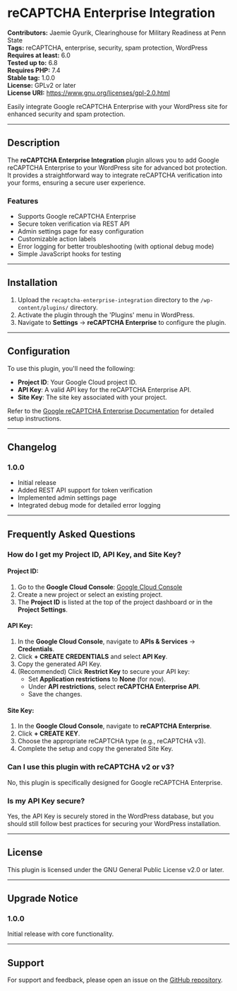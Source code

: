 # reCAPTCHA Enterprise Integration

**Contributors:** Jaemie Gyurik, Clearinghouse for Military Readiness at Penn State  
**Tags:** reCAPTCHA, enterprise, security, spam protection, WordPress  
**Requires at least:** 6.0  
**Tested up to:** 6.8  
**Requires PHP:** 7.4  
**Stable tag:** 1.0.0  
**License:** GPLv2 or later  
**License URI:** https://www.gnu.org/licenses/gpl-2.0.html

Easily integrate Google reCAPTCHA Enterprise with your WordPress site for enhanced security and spam protection.

---

## Description

The **reCAPTCHA Enterprise Integration** plugin allows you to add Google reCAPTCHA Enterprise to your WordPress site for advanced bot protection. It provides a straightforward way to integrate reCAPTCHA verification into your forms, ensuring a secure user experience.

### Features

- Supports Google reCAPTCHA Enterprise
- Secure token verification via REST API
- Admin settings page for easy configuration
- Customizable action labels
- Error logging for better troubleshooting (with optional debug mode)
- Simple JavaScript hooks for testing

---

## Installation

1. Upload the `recaptcha-enterprise-integration` directory to the `/wp-content/plugins/` directory.
2. Activate the plugin through the 'Plugins' menu in WordPress.
3. Navigate to **Settings** → **reCAPTCHA Enterprise** to configure the plugin.

---

## Configuration

To use this plugin, you'll need the following:

- **Project ID**: Your Google Cloud project ID.
- **API Key**: A valid API key for the reCAPTCHA Enterprise API.
- **Site Key**: The site key associated with your project.

Refer to the [Google reCAPTCHA Enterprise Documentation](https://cloud.google.com/recaptcha-enterprise/docs) for detailed setup instructions.

---

## Changelog

### 1.0.0

- Initial release
- Added REST API support for token verification
- Implemented admin settings page
- Integrated debug mode for detailed error logging

---

## Frequently Asked Questions

### How do I get my Project ID, API Key, and Site Key?

#### **Project ID:**

1. Go to the **Google Cloud Console**: [Google Cloud Console](https://console.cloud.google.com/)
2. Create a new project or select an existing project.
3. The **Project ID** is listed at the top of the project dashboard or in the **Project Settings**.

#### **API Key:**

1. In the **Google Cloud Console**, navigate to **APIs & Services** → **Credentials**.
2. Click **+ CREATE CREDENTIALS** and select **API Key**.
3. Copy the generated API Key.
4. (Recommended) Click **Restrict Key** to secure your API key:
   - Set **Application restrictions** to **None** (for now).
   - Under **API restrictions**, select **reCAPTCHA Enterprise API**.
   - Save the changes.

#### **Site Key:**

1. In the **Google Cloud Console**, navigate to **reCAPTCHA Enterprise**.
2. Click **+ CREATE KEY**.
3. Choose the appropriate reCAPTCHA type (e.g., reCAPTCHA v3).
4. Complete the setup and copy the generated Site Key.

### Can I use this plugin with reCAPTCHA v2 or v3?

No, this plugin is specifically designed for Google reCAPTCHA Enterprise.

### Is my API Key secure?

Yes, the API Key is securely stored in the WordPress database, but you should still follow best practices for securing your WordPress installation.

---

## License

This plugin is licensed under the GNU General Public License v2.0 or later.

---

## Upgrade Notice

### 1.0.0

Initial release with core functionality.

---

## Support

For support and feedback, please open an issue on the [GitHub repository](https://github.com/CMFR/recaptcha-enterprise-integration).
